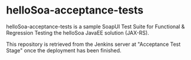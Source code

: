 # helloSoa-acceptance-tests

helloSoa-acceptance-tests is a sample SoapUI Test Suite for Functional & Regression Testing the helloSoa JavaEE solution (JAX-RS).

This repository is retrieved from the Jenkins server at "Acceptance Test Stage" once the deployment has been finished.
